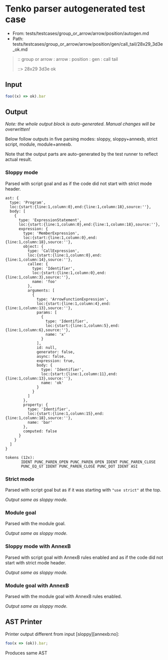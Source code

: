 # Tenko parser autogenerated test case

- From: tests/testcases/group_or_arrow/arrow/position/autogen.md
- Path: tests/testcases/group_or_arrow/arrow/position/gen/call_tail/28x29_3d3e_ok.md

> :: group or arrow : arrow : position : gen : call tail
>
> ::> 28x29 3d3e ok

## Input


`````js
foo((x) => ok).bar
`````

## Output

_Note: the whole output block is auto-generated. Manual changes will be overwritten!_

Below follow outputs in five parsing modes: sloppy, sloppy+annexb, strict script, module, module+annexb.

Note that the output parts are auto-generated by the test runner to reflect actual result.

### Sloppy mode

Parsed with script goal and as if the code did not start with strict mode header.

`````
ast: {
  type: 'Program',
  loc:{start:{line:1,column:0},end:{line:1,column:18},source:''},
  body: [
    {
      type: 'ExpressionStatement',
      loc:{start:{line:1,column:0},end:{line:1,column:18},source:''},
      expression: {
        type: 'MemberExpression',
        loc:{start:{line:1,column:0},end:{line:1,column:18},source:''},
        object: {
          type: 'CallExpression',
          loc:{start:{line:1,column:0},end:{line:1,column:14},source:''},
          callee: {
            type: 'Identifier',
            loc:{start:{line:1,column:0},end:{line:1,column:3},source:''},
            name: 'foo'
          },
          arguments: [
            {
              type: 'ArrowFunctionExpression',
              loc:{start:{line:1,column:4},end:{line:1,column:13},source:''},
              params: [
                {
                  type: 'Identifier',
                  loc:{start:{line:1,column:5},end:{line:1,column:6},source:''},
                  name: 'x'
                }
              ],
              id: null,
              generator: false,
              async: false,
              expression: true,
              body: {
                type: 'Identifier',
                loc:{start:{line:1,column:11},end:{line:1,column:13},source:''},
                name: 'ok'
              }
            }
          ]
        },
        property: {
          type: 'Identifier',
          loc:{start:{line:1,column:15},end:{line:1,column:18},source:''},
          name: 'bar'
        },
        computed: false
      }
    }
  ]
}

tokens (12x):
       IDENT PUNC_PAREN_OPEN PUNC_PAREN_OPEN IDENT PUNC_PAREN_CLOSE
       PUNC_EQ_GT IDENT PUNC_PAREN_CLOSE PUNC_DOT IDENT ASI
`````

### Strict mode

Parsed with script goal but as if it was starting with `"use strict"` at the top.

_Output same as sloppy mode._

### Module goal

Parsed with the module goal.

_Output same as sloppy mode._

### Sloppy mode with AnnexB

Parsed with script goal with AnnexB rules enabled and as if the code did not start with strict mode header.

_Output same as sloppy mode._

### Module goal with AnnexB

Parsed with the module goal with AnnexB rules enabled.

_Output same as sloppy mode._

## AST Printer

Printer output different from input [sloppy][annexb:no]:

````js
foo(x => (ok)).bar;
````

Produces same AST
